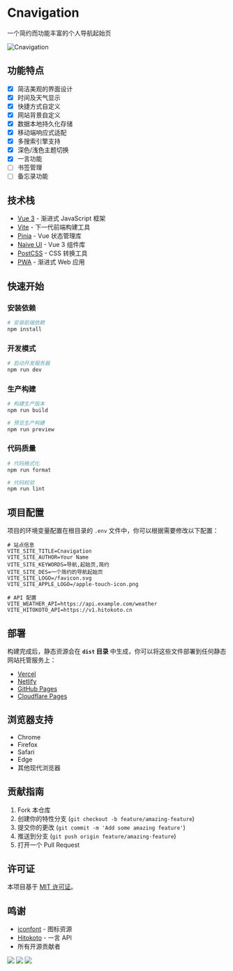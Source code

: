 # Cnavigation

一个简约而功能丰富的个人导航起始页

![Cnavigation](https://s2.loli.net/2022/07/15/FE6U2BJCynHDep8.jpg)

## 功能特点

- [x] 简洁美观的界面设计
- [x] 时间及天气显示
- [x] 快捷方式自定义
- [x] 网站背景自定义
- [x] 数据本地持久化存储
- [x] 移动端响应式适配
- [x] 多搜索引擎支持
- [x] 深色/浅色主题切换
- [x] 一言功能
- [ ] 书签管理
- [ ] 备忘录功能

## 技术栈

- [Vue 3](https://cn.vuejs.org/) - 渐进式 JavaScript 框架
- [Vite](https://vitejs.cn/) - 下一代前端构建工具
- [Pinia](https://pinia.vuejs.org/zh/) - Vue 状态管理库
- [Naive UI](https://www.naiveui.com/) - Vue 3 组件库
- [PostCSS](https://postcss.org/) - CSS 转换工具
- [PWA](https://web.dev/progressive-web-apps/) - 渐进式 Web 应用

## 快速开始

### 安装依赖

```bash
# 安装前端依赖
npm install
```

### 开发模式

```bash
# 启动开发服务器
npm run dev
```

### 生产构建

```bash
# 构建生产版本
npm run build

# 预览生产构建
npm run preview
```

### 代码质量

```bash
# 代码格式化
npm run format

# 代码校验
npm run lint
```

## 项目配置

项目的环境变量配置在根目录的 `.env` 文件中，你可以根据需要修改以下配置：

```
# 站点信息
VITE_SITE_TITLE=Cnavigation
VITE_SITE_AUTHOR=Your Name
VITE_SITE_KEYWORDS=导航,起始页,简约
VITE_SITE_DES=一个简约的导航起始页
VITE_SITE_LOGO=/favicon.svg
VITE_SITE_APPLE_LOGO=/apple-touch-icon.png

# API 配置
VITE_WEATHER_API=https://api.example.com/weather
VITE_HITOKOTO_API=https://v1.hitokoto.cn
```

## 部署

构建完成后，静态资源会在 **`dist` 目录** 中生成，你可以将这些文件部署到任何静态网站托管服务上：

- [Vercel](https://vercel.com/)
- [Netlify](https://www.netlify.com/)
- [GitHub Pages](https://pages.github.com/)
- [Cloudflare Pages](https://pages.cloudflare.com/)

## 浏览器支持

- Chrome
- Firefox
- Safari
- Edge
- 其他现代浏览器

## 贡献指南

1. Fork 本仓库
2. 创建你的特性分支 (`git checkout -b feature/amazing-feature`)
3. 提交你的更改 (`git commit -m 'Add some amazing feature'`)
4. 推送到分支 (`git push origin feature/amazing-feature`)
5. 打开一个 Pull Request

## 许可证

本项目基于 [MIT 许可证](LICENSE)。

## 鸣谢

- [iconfont](https://www.iconfont.cn/) - 图标资源
- [Hitokoto](https://hitokoto.cn/) - 一言 API
- 所有开源贡献者

<a title="SSL" target="_blank" href="https://myssl.com/seal/detail?domain=blog.imsyy.top"><img src="https://img.shields.io/badge/MySSL-安全认证-brightgreen"></a>&nbsp;<a title="CDN" target="_blank" href="https://cdnjs.com/"><img src="https://img.shields.io/badge/CDN-Cloudflare-blue"></a>&nbsp;<a title="Copyright" target="_blank" href="https://so.kejicode.cn/"><img src="https://img.shields.io/badge/Copyright%20%C2%A9%202020--2024-碎念-red"></a>

